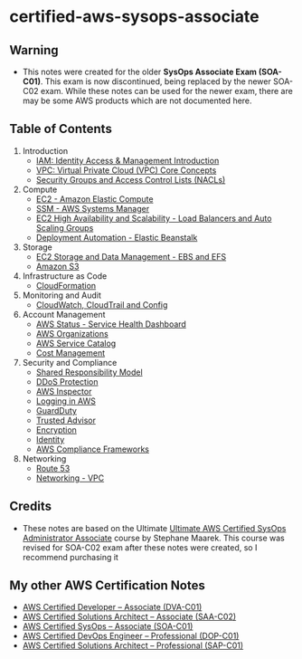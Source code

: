 # certified-aws-sysops-associate

## Warning

- This notes were created for the older **SysOps Associate Exam (SOA-C01)**. This exam is now discontinued, being replaced by the newer SOA-C02 exam. While these notes can be used for the newer exam, there are may be some AWS products which are not documented here.

## Table of Contents

1. Introduction
    - [IAM: Identity Access & Management Introduction](1-aws-introduction/iam.md)
    - [VPC: Virtual Private Cloud (VPC) Core Concepts](1-aws-introduction/vpc.md)
    - [Security Groups and Access Control Lists (NACLs)](1-aws-introduction/sg.md)
2. Compute
    - [EC2 - Amazon Elastic Compute](2-compute/ec2.md)
    - [SSM - AWS Systems Manager](2-compute/ssm.md)
    - [EC2 High Availability and Scalability - Load Balancers and Auto Scaling Groups](2-compute/lb.md)
    - [Deployment Automation - Elastic Beanstalk](2-compute/eb.md)
3. Storage
    - [EC2 Storage and Data Management - EBS and EFS](3-storage/ec2-storage.md)
    - [Amazon S3](3-storage/s3.md)
4. Infrastructure as Code
    - [CloudFormation](4-iac/cloudformation.md)
5. Monitoring and Audit
    - [CloudWatch, CloudTrail and Config](5-audit/cloudwatch.md)
6. Account Management
    - [AWS Status - Service Health Dashboard](6-aws-account-management/service-health.md)
    - [AWS Organizations](6-aws-account-management/aws-organizations.md)
    - [AWS Service Catalog](6-aws-account-management/aws-service-catalog.md)
    - [Cost Management](6-aws-account-management/cost-management.md)
7. Security and Compliance
    - [Shared Responsibility Model](7-security/shared-responsibility-model.md)
    - [DDoS Protection](7-security/ddos.md)
    - [AWS Inspector](7-security/inspector.md)
    - [Logging in AWS](7-security/logging.md)
    - [GuardDuty](7-security/guardduty.md)
    - [Trusted Advisor](7-security/trusted-advisor.md)
    - [Encryption](7-security/encryption.md)
    - [Identity](7-security/identity.md)
    - [AWS Compliance Frameworks](7-security/compliance.md)
8. Networking
    - [Route 53](8-networking/route53.md)
    - [Networking - VPC](8-networking/vpc.md)

## Credits

- These notes are based on the Ultimate [Ultimate AWS Certified SysOps Administrator Associate](https://www.udemy.com/course/ultimate-aws-certified-sysops-administrator-associate/) course by Stephane Maarek. This course was revised for SOA-C02 exam after these notes were created, so I recommend purchasing it

## My other AWS Certification Notes

- [AWS Certified Developer – Associate (DVA-C01)](https://github.com/Ernyoke/certified-aws-developer-associate-notes)
- [AWS Certified Solutions Architect – Associate (SAA-C02)](https://github.com/Ernyoke/certified-aws-solutions-architect-associate)
- [AWS Certified SysOps – Associate (SOA-C01)](https://github.com/Ernyoke/certified-aws-sysops-associate)
- [AWS Certified DevOps Engineer – Professional (DOP-C01)](https://github.com/Ernyoke/certified-aws-devops-professional)
- [AWS Certified Solutions Architect – Professional (SAP-C01)](https://github.com/Ernyoke/certified-aws-solutions-architect-professional)